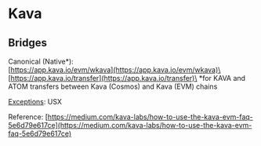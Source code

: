 # Kava

## Bridges

Canonical (Native\*): \
[https://app.kava.io/evm/wkava](https://app.kava.io/evm/wkava)\
[https://app.kava.io/transfer](https://app.kava.io/transfer)\
\*for KAVA and ATOM transfers between Kava (Cosmos) and Kava (EVM) chains

[Exceptions](bridges.md#exceptions): USX

Reference: [https://medium.com/kava-labs/how-to-use-the-kava-evm-faq-5e6d79e617ce](https://medium.com/kava-labs/how-to-use-the-kava-evm-faq-5e6d79e617ce)
